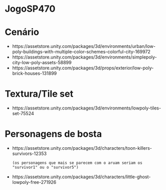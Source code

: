 # JogoSP470

<h1>Cenário</h1>
<ul>
  <li>https://assetstore.unity.com/packages/3d/environments/urban/low-poly-buildings-with-multiple-color-schemes-colorful-city-169972</li>
  <li>https://assetstore.unity.com/packages/3d/environments/simplepoly-city-low-poly-assets-58899</li>
  <li>https://assetstore.unity.com/packages/3d/props/exterior/low-poly-brick-houses-131899</li>
</ul>



<h1>Textura/Tile set</h1>
<ul>
  <li>https://assetstore.unity.com/packages/3d/environments/lowpoly-tiles-set-75524</li>
</ul>

<h1>Personagens de bosta</h1>
<ul>
  <li>
    https://assetstore.unity.com/packages/3d/characters/toon-killers-survivors-12353  
  </li>
  
    (os personagens que mais se parecem com o aruam seriam os "survivor1" ou o "survivor5")
 
  <li>
    https://assetstore.unity.com/packages/3d/characters/little-ghost-lowpoly-free-271926
  </li>
</ul>
